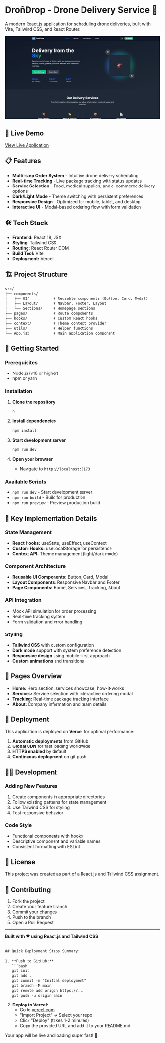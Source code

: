 # DroñDrop - Drone Delivery Service 🚁

A modern React.js application for scheduling drone deliveries, built with Vite, Tailwind CSS, and React Router.

![DroñDrop Screenshot](./screenshot.png)

## 🚀 Live Demo

[View Live Application](https://your-vercel-url.vercel.app) 

## 📋 Features

- **Multi-step Order System** - Intuitive drone delivery scheduling
- **Real-time Tracking** - Live package tracking with status updates
- **Service Selection** - Food, medical supplies, and e-commerce delivery options
- **Dark/Light Mode** - Theme switching with persistent preferences
- **Responsive Design** - Optimized for mobile, tablet, and desktop
- **Interactive UI** - Modal-based ordering flow with form validation

## 🛠️ Tech Stack

- **Frontend:** React 18, JSX
- **Styling:** Tailwind CSS
- **Routing:** React Router DOM
- **Build Tool:** Vite
- **Deployment:** Vercel

## 🏗️ Project Structure

```
src/
├── components/
│   ├── UI/           # Reusable components (Button, Card, Modal)
│   ├── Layout/       # Navbar, Footer, Layout
│   └── Sections/     # Homepage sections
├── pages/            # Route components
├── hooks/            # Custom React hooks
├── context/          # Theme context provider
├── utils/            # Helper functions
└── App.jsx           # Main application component
```

## 🚀 Getting Started

### Prerequisites
- Node.js (v18 or higher)
- npm or yarn

### Installation

1. **Clone the repository**
   ```bash
   ñ
   ```

2. **Install dependencies**
   ```bash
   npm install
   ```

3. **Start development server**
   ```bash
   npm run dev
   ```

4. **Open your browser**
   - Navigate to `http://localhost:5173`

### Available Scripts

- `npm run dev` - Start development server
- `npm run build` - Build for production
- `npm run preview` - Preview production build

## 🎯 Key Implementation Details

### State Management
- **React Hooks:** useState, useEffect, useContext
- **Custom Hooks:** useLocalStorage for persistence
- **Context API:** Theme management (light/dark mode)

### Component Architecture
- **Reusable UI Components:** Button, Card, Modal
- **Layout Components:** Responsive Navbar and Footer
- **Page Components:** Home, Services, Tracking, About

### API Integration
- Mock API simulation for order processing
- Real-time tracking system
- Form validation and error handling

### Styling
- **Tailwind CSS** with custom configuration
- **Dark mode** support with system preference detection
- **Responsive design** using mobile-first approach
- **Custom animations** and transitions

## 📱 Pages Overview

- **Home:** Hero section, services showcase, how-it-works
- **Services:** Service selection with interactive ordering modal
- **Tracking:** Real-time package tracking interface
- **About:** Company information and team details

## 🚀 Deployment

This application is deployed on **Vercel** for optimal performance:

1. **Automatic deployments** from GitHub
2. **Global CDN** for fast loading worldwide
3. **HTTPS enabled** by default
4. **Continuous deployment** on git push

## 👨‍💻 Development

### Adding New Features
1. Create components in appropriate directories
2. Follow existing patterns for state management
3. Use Tailwind CSS for styling
4. Test responsive behavior

### Code Style
- Functional components with hooks
- Descriptive component and variable names
- Consistent formatting with ESLint

## 📄 License

This project was created as part of a React.js and Tailwind CSS assignment.

## 🤝 Contributing

1. Fork the project
2. Create your feature branch
3. Commit your changes
4. Push to the branch
5. Open a Pull Request

---

**Built with ❤️ using React.js and Tailwind CSS**
```

## Quick Deployment Steps Summary:

1. **Push to GitHub:**
   ```bash
   git init
   git add .
   git commit -m "Initial deployment"
   git branch -M main
   git remote add origin https://...   
   git push -u origin main
   ```

2. **Deploy to Vercel:**
   - Go to [vercel.com](https://vercel.com)
   - "Import Project" → Select your repo
   - Click "Deploy" (takes 1-2 minutes)
   - Copy the provided URL and add it to your README.md

Your app will be live and loading super fast! 🚀